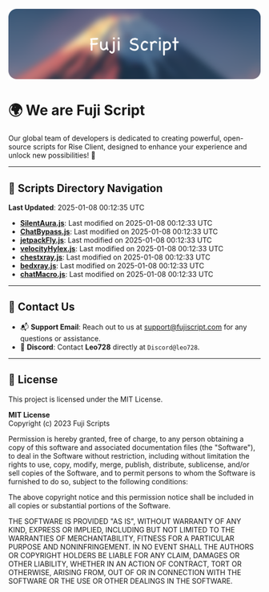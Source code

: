 ![Banner](.github/b.webp)

# 🌍 **We are Fuji Script**

Our global team of developers is dedicated to creating powerful, open-source scripts for Rise Client, designed to enhance your experience and unlock new possibilities! 🌟

---
<!-- SCRIPTS_NAVIGATION_START -->
## 📂 **Scripts Directory Navigation**

**Last Updated**: 2025-01-08 00:12:35 UTC

- **[SilentAura.js](scripts/SilentAura.js)**: Last modified on 2025-01-08 00:12:33 UTC
- **[ChatBypass.js](scripts/ChatBypass.js)**: Last modified on 2025-01-08 00:12:33 UTC
- **[jetpackFly.js](scripts/jetpackFly.js)**: Last modified on 2025-01-08 00:12:33 UTC
- **[velocityHylex.js](scripts/velocityHylex.js)**: Last modified on 2025-01-08 00:12:33 UTC
- **[chestxray.js](scripts/chestxray.js)**: Last modified on 2025-01-08 00:12:33 UTC
- **[bedxray.js](scripts/bedxray.js)**: Last modified on 2025-01-08 00:12:33 UTC
- **[chatMacro.js](scripts/chatMacro.js)**: Last modified on 2025-01-08 00:12:33 UTC

<!-- SCRIPTS_NAVIGATION_END -->

---

## 💬 **Contact Us**  
- 📬 **Support Email**: Reach out to us at [support@fujiscript.com](mailto:support@fujiscript.com) for any questions or assistance.  
- 💬 **Discord**: Contact **Leo728** directly at `Discord@leo728`.

---

## 📜 **License**

This project is licensed under the MIT License.  

**MIT License**  
Copyright (c) 2023 Fuji Scripts  

Permission is hereby granted, free of charge, to any person obtaining a copy of this software and associated documentation files (the "Software"), to deal in the Software without restriction, including without limitation the rights to use, copy, modify, merge, publish, distribute, sublicense, and/or sell copies of the Software, and to permit persons to whom the Software is furnished to do so, subject to the following conditions:  

The above copyright notice and this permission notice shall be included in all copies or substantial portions of the Software.  

THE SOFTWARE IS PROVIDED "AS IS", WITHOUT WARRANTY OF ANY KIND, EXPRESS OR IMPLIED, INCLUDING BUT NOT LIMITED TO THE WARRANTIES OF MERCHANTABILITY, FITNESS FOR A PARTICULAR PURPOSE AND NONINFRINGEMENT. IN NO EVENT SHALL THE AUTHORS OR COPYRIGHT HOLDERS BE LIABLE FOR ANY CLAIM, DAMAGES OR OTHER LIABILITY, WHETHER IN AN ACTION OF CONTRACT, TORT OR OTHERWISE, ARISING FROM, OUT OF OR IN CONNECTION WITH THE SOFTWARE OR THE USE OR OTHER DEALINGS IN THE SOFTWARE.  
